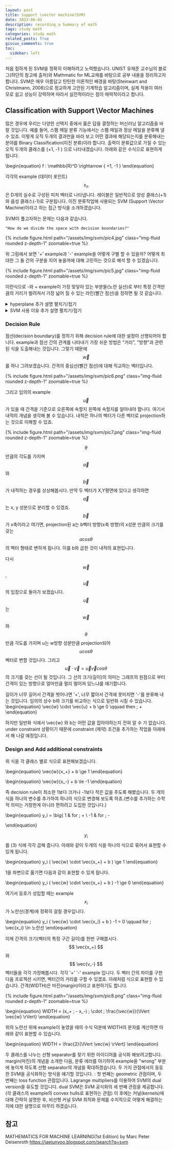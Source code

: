 ```yaml
---
layout: post
title: support \vector machine(SVM)
date: 2023-06-01
description: recording_a Summary of math
tags: study math
categories: study math
related_posts: True
giscus_comments: true
toc:
  sidebar: left
---
```


처음 접하게 된 SVM을 정확히 이해하려고 노력했습니다. UNIST 유재준 교수님의 블로그(하단의 참고에 출처)와 Mathmatic for ML교재를 바탕으로 공부 내용을 정리하고자 합니다. SVM은 매우 아름답고 탄탄한 이론적인 배경을 바탕(Steinwart and Christmann, 2008)으로 정교하게 고안된 기계학습 알고리즘이며, 실제 적용이 여러 모로 쉽고 성능이 강력하며 따라서 실전적이라는 점이 매력적이라고 합니다.

## Classification with Support \Vector Machines

많은 경우에 우리는 다양한 선택지 중에서 옳은 답을 결정하는 머신러닝 알고리즘을 바랄 것입니다. 예를 들어, 스팸 메일 분류 기능에서는 스팸 메일과 정상 메일을 분류해 낼 수 있죠. 이렇게 오직 두개의 결과만을 바라 보고 어떤 결과에 해당되는지를 분류해내는 분야를 Binary Classification(이진 분류)이라 합니다. 출력이 분류값으로 가질 수 있는 오직 두개의 클래스를 \{+1, -1 \} 으로 나타내겠습니다. 아래와 같은 수식으로 표현하게 됩니다.

\begin{equation} f : \mathbb{R}^D \rightarrow \{ +1, -1 \} \end{equation}

각각의 example (데이터 포인트) $$ x_n $$ 은 D개의 실수로 구성된 피처 벡터로 나타냅니다. 레이블은 일반적으로 양성 클래스(+1)와 음성 클래스(-1)로 구분됩니다. 이진 분류작업에 사용되는 SVM (Support \Vector Machine)이라고 하는 접근 방식을 소개하겠습니다. 

SVM이 풀고자하는 문제는 다음과 같습니다.

```
"How do we divide the space with decision boundaries?"
```

<div class="row mt-3">
    <div class="col-sm mt-3 mt-md-0">
        {% include figure.html path="/assets/img/svm/pic4.jpg" class="img-fluid rounded z-depth-1" zoomable=true %}
    </div>
</div>

위 그림에서 보면 '+' example과 '-' example을 어떻게 구별 할 수 있을까?
어떻게 최대한 그 둘 간의 구분을 지어 놓을까에 대해 고민하는 것으로 해석 할 수 있겠습니다.

<div class="row mt-3">
    <div class="col-sm mt-3 mt-md-0">
        {% include figure.html path="/assets/img/svm/pic5.jpg" class="img-fluid rounded z-depth-1" zoomable=true %}
    </div>
</div>

이런식으로 -와 + example이 가장 맞닿아 있는 부분들(노란 실선)로 부터 특정 간격만큼의 거리가 벌려져서 가장 넓어 질 수 있는 라인(빨간 점선)을 정하면 될 것 같습니다.

<details>
<summary>hyperplane 추가 설명 펼치기/접기</summary>

Hyperplane은 차원이 D - 1인 (해당하는 벡터 공간이 차원 D인 경우) 아핀 sub space입니다. 이 예제들은 두 개의 클래스로 구성되어 있으며 (두 가지 가능한 레이블이 있음), 이들을 직선으로 그려서 분리/분류할 수 있도록 특징들 (example을 나타내는 벡터의 구성 요소들)이 배열되어 있습니다.

</details>

<details>
<summary>SVM 사용 이유 추가 설명 펼치기/접기</summary>

살짝 복잡하게 말해보면, 이는 회귀와 마찬가지로 binary 레이블 $$ y_n \in \{+1, -1\} $$ 와 짝을 이루는 example $$ x_n \in \mathbb{r}^D $$ 의 집합에서 지도 학습 task를 갖고 있습니다. example-레이블 쌍 {(x1, y1), ..., (xN, yN)}로 구성된 훈련 데이터 세트가 주어졌을 때, 최소의 분류 오류를 얻는 모델의 매개변수를 추정하는 것 입니다. 선형/비선형 모델을 모두 고려해야하지만, 당장은 선형 모델만을 고려하겠습니다.

이진 분류를 SVM을 사용하여 설명하는 데에는 두 가지 주요 이유가 있습니다. 첫째, SVM은 지도 학습의 기하학적인 관점을 고려할 수 있게 해줍니다. 두 번째는 SVM의 최적화 문제가 해석적인 해를 가지지 않아 다양한 최적화 도구를 활용해야 한다는 점입니다.

SVM의 기계 학습 관점은 최대 우도 관점과 약간 다릅니다. 최대 우도 관점은 데이터 분포의 확률적인 관점을 기반으로 모델을 제안하고, 이를 기반으로 최적화 문제를 도출합니다. 반면, SVM 관점은 기하학적 직관에 기반하여 훈련 중에 최적화되어야 하는 특정한 함수를 설계하는 것으로 시작합니다. SVM의 경우, 훈련 데이터에서 최소화되어야 하는 손실 함수를 설계하기 시작합니다. 이는 경험적 위험 최소화 원칙을 따릅니다.

</details>

### Decision Rule

점선(decision boundary)를 정하기 위해 decision rule에 대한 설정이 선행되어야 합니다. example과 점선 간의 관계를 나타내기 가장 쉬운 방법은 "거리", "방향"과 관련된 식을 도출해내는 것입니다. 그렇기 때문에 $$ \vec{w} $$ 를 하나 그려보겠습니다. 간격의 중심선(빨간 점선)에 대해 직교하는 벡터입니다.

<div class="row mt-3">
    <div class="col-sm mt-3 mt-md-0">
        {% include figure.html path="/assets/img/svm/pic6.png" class="img-fluid rounded z-depth-1" zoomable=true %}
    </div>
</div>

그리고 임의의 example $$ \vec{u} $$ 가 있을 때 간격을 기준으로 오른쪽에 속할지 왼쪽에 속할지를 알아내야 합니다. 여기서 내적의 개념을 생각해 볼 수 있습니다. 내적은 하나의 벡터가 다른 벡터로 projection하는 것으로 이해할 수 있죠.

<div class="row mt-3">
    <div class="col-sm mt-3 mt-md-0">
        {% include figure.html path="/assets/img/svm/pic7.png" class="img-fluid rounded z-depth-1" zoomable=true %}
    </div>
</div>

$$ \theta $$ 만큼의 각도를 가지며 $$ \vec{a} $$와 $$ \vec{b} $$가 내적하는 경우를 상상해봅시다. 만약 두 벡터가 X,Y평면에 있다고 생각하면 $$ \vec{a} $$는 x, y 성분으로 분리할 수 있겠죠. $$ \vec{b} $$ 가 x축이라고 여기면, projection된 a는 b벡터 방향(x축 방향)의 x성분 만큼의 크기를 갖는 $$ acos\theta $$의 벡터 형태로 변하게 됩니다. 이를 b와 곱한 것이 내적의 표현입니다.

다시 $$ \vec{w} $$, $$ \vec {u} $$의 입장으로 돌아가 보겠습니다. $$ \vec {u} $$는 $$ \vec {w} $$와 $$ \theta $$ 만큼 각도를 가지며 u는 w방향 성분만큼 projection되어 $$ ucos\theta $$ 벡터로 변할 것입니다. 그리고 $$ \vec{u} \cdot \vec{v} = \vec{u}\vec{v}cos\theta $$ 의 크기를 갖는 선이 될 것입니다. 그 선의 크기(길이)의 의미는 그래프의 원점으로 부터 간격이 있는 방향으로 얼마만큼 멀리 떨어져 있느냐를 얘기합니다.

길이가 너무 길어서 간격을 벗어나면 '+', 너무 짧아서 간격에 못미치면 '-'를 분류해 내는 것입니다. 임의의 상수 b와 크기를 비교하는 식으로 일반화 시킬 수 있습니다.
\begin{equation}
\vec{w} \cdot \vec{u} + b \ge 0 \qquad then \; +
\end{equation}

하지만 일반화 식에서 \vec{w} 와 b는 어떤 값을 잡아야하는지 전혀 알 수 가 없습니다. under constraint 상황이기 때문에 constraint (제약) 조건을 추가하는 작업을 아래에서 해 나갈 예정입니다.

### Design and Add additional constraints

위 식을 각 클래스 별로 식으로 표현해보겠습니다.

\begin{equation} \vec{w}\{x_+} + b \ge 1
\end{equation}

\begin{equation} \vec{w}\{x_-} + b \le -1
\end{equation}

즉 decision rule이 최소한 1보다 크거나 -1보다 작은 값을 주도록 해봤습니다. 두 개의 식을 하나의 변수를 추가하여 하나의 식으로 변경해 보도록 하죠.(변수를 추가하는 수학적 의미는 거창한게 아니라 편하려고 도입한 것입니다.)

\begin{equation} 
y_i = \big\{  1 & for \; + \\ 
  -1 & for \; -

\end{equation}

$$ y_i $$ 를 (3) 식에 각각 곱해 줍니다.
아래와 같이 두개의 식을 하나의 식으로 묶어서 표현할 수 있게 됩니다.

\begin{equation}
y_i ( \vec{w} \cdot \vec{x_+} + b ) \ge 1
\end{equation}

1을 좌변으로 옮기면 다음과 같이 표현할 수 있게 됩니다.

\begin{equation}
y_i ( \vec{w} \cdot \vec{x_+} + b ) -1 \ge 0
\end{equation}

여기서 등호가 성립할 때는 example $$ x_i $$ 가 노란선(경계)에 정확히 걸칠 경우입니다.

\begin{equation}
y_i ( \vec{w} \cdot \vec{x_i} + b ) -1 = 0 \qquad for \; \vec{x_i} \in 노란선
\end{equation}

이제 간격의 크기(벡터의 특정 구간 길이)를 한번 구해봅시다. $$ \vec{x_+} $$와 $$ \vec{v_-} $$ 벡터들을 각각 가정해봅시다. 각각 '+' '-' example 입니다. 두 벡터 간의 차이를 구한다음 프로젝션 시키면, 벡터간의 거리를 구할 수 있겠죠. 아래처럼 식으로 표현할 수 있습니다. 간격(WIDTH)은 마진(margin)이라고 표현하기도 합니다.

<div class="row mt-3">
    <div class="col-sm mt-3 mt-md-0">
        {% include figure.html path="/assets/img/svm/pic8.png" class="img-fluid rounded z-depth-1" zoomable=true %}
    </div>
</div>

\begin{equation}
WIDTH = (x_+ \; - x_-) \; \cdot \; \frac{\vec{w}}{\lVert \vec{w} \rVert}
\end{equation}

위의 노란선 위에 example이 놓였을 때의 수식 덕분에 WIDTH의 분자를 계산하면 아래와 같이 표현할 수 있습니다.

\begin{equation}
WIDTH = \frac{2}{\lVert \vec{w} \rVert}
\end{equation}

두 클래스를 나누는 선형 separator를 찾기 위한 아이디어를 공식화 해보려고합니다. margin(마진)의 개념을 소개한 다음, 분류 에러를 야기하여 example을 "wrong" 부분에 놓이게 하도록 선형 separator의 개념을 확대하겠습니다. 두 가지 관점에서의 동등한 SVM을 공식화하는 방식을 얘기할 것입니다. : 첫 번째는 geometric 관점이며, 두 번째는 loss function 관점입니다. Lagrange multipliers를 이용하여 SVM의 dual version을 유도할 것입니다. dual SVM은 SVM 공식화의 세 번째 관점을 제공합니다.(각 클래스의 example의 convex hulls로 표현하는 관점) 이 후에는 커널(kernels)에 대해 간략히 설명한 후, 비선형 커널 SVM 최적화 문제를 수치적으로 어떻게 해결하는 지에 대한 설명으로 마무리 하겠습니다.



## 참고
MATHEMATICS FOR MACHINE LEARNING(1st Edition) by Marc Peter Deisenroth
https://jaejunyoo.blogspot.com/search?q=svm